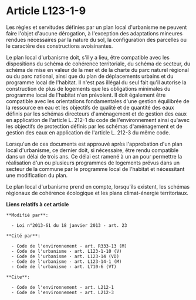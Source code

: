 # Article L123-1-9

Les règles et servitudes définies par un plan local d'urbanisme ne peuvent faire l'objet d'aucune dérogation, à l'exception
des adaptations mineures rendues nécessaires par la nature du sol, la configuration des parcelles ou le caractère des
constructions avoisinantes. 

Le plan local d'urbanisme doit, s'il y a lieu, être compatible avec les dispositions du schéma de cohérence territoriale, du
schéma de secteur, du schéma de mise en valeur de la mer et de la charte du parc naturel régional ou du parc national, ainsi
que du plan de déplacements urbains et du programme local de l'habitat. Il n'est pas illégal du seul fait qu'il autorise la
construction de plus de logements que les obligations minimales du programme local de l'habitat n'en prévoient. Il doit
également être compatible avec les orientations fondamentales d'une gestion équilibrée de la ressource en eau et les
objectifs de qualité et de quantité des eaux définis par les schémas directeurs d'aménagement et de gestion des eaux en
application de l'article L. 212-1 du code de l'environnement ainsi qu'avec les objectifs de protection définis par les
schémas d'aménagement et de gestion des eaux en application de l'article L. 212-3 du même code. 

Lorsqu'un de ces documents est approuvé après l'approbation d'un plan local d'urbanisme, ce dernier doit, si nécessaire, être
rendu compatible dans un délai de trois ans. Ce délai est ramené à un an pour permettre la réalisation d'un ou plusieurs
programmes de logements prévus dans un secteur de la commune par le programme local de l'habitat et nécessitant une
modification du plan. 

Le plan local d'urbanisme prend en compte, lorsqu'ils existent, les schémas régionaux de cohérence écologique et les plans
climat-énergie territoriaux.

**Liens relatifs à cet article**

	**Modifié par**:

	  - Loi n°2013-61 du 18 janvier 2013 - art. 23

	**Cité par**:

	  - Code de l'environnement - art. R333-13 (M)
	  - Code de l'urbanisme - art. L123-1-10 (V)
	  - Code de l'urbanisme - art. L123-14 (VD)
	  - Code de l'urbanisme - art. L123-14-1 (M)
	  - Code de l'urbanisme - art. L710-6 (VT)

	**Cite**:

	  - Code de l'environnement - art. L212-1
	  - Code de l'environnement - art. L212-3
